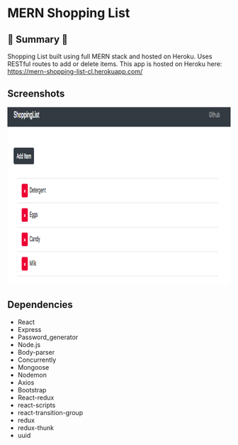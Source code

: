 # MERN Shopping List

## :round_pushpin: Summary :round_pushpin:

Shopping List built using full MERN stack and hosted on Heroku.  Uses RESTful routes to add or delete items.  This app is hosted on Heroku here: https://mern-shopping-list-cl.herokuapp.com/

## Screenshots
<img src="https://github.com/chrisliew/mern-shopping-list/blob/master/docs/1.png" height="400px" width="800px">

## Dependencies

* React
* Express
* Password_generator
* Node.js
* Body-parser
* Concurrently
* Mongoose
* Nodemon
* Axios
* Bootstrap
* React-redux
* react-scripts
* react-transition-group
* redux
* redux-thunk
* uuid
